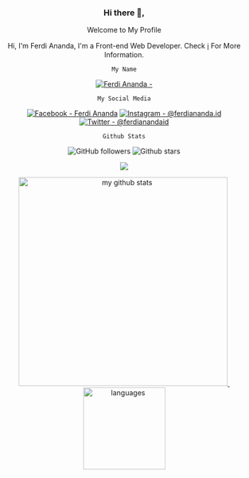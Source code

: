 <div align="center">
<h3>Hi there 👋,</h3>
<p>Welcome to My Profile</p>
<p>Hi, I'm Ferdi Ananda, I'm a Front-end Web Developer. Check <a href="#">ℹ️</a> For More Information.</p>


```My Name```

[![Ferdi Ananda -  ](https://img.shields.io/badge/Ferdi_Ananda-_-005fff?style=for-the-badge&logo=Cachet&logoColor=%237ED321)](https://www.ferdiananda.net)


```My Social Media```

[![Facebook -  Ferdi Ananda](https://img.shields.io/badge/Facebook-_Ferdi_Ananda-1877F2?style=for-the-badge&logo=Facebook&logoColor=%231877F2)](https://facebook.com/ferdiananda.27)
[![Instagram - @ferdiananda.id](https://img.shields.io/badge/Instagram-%40ferdiananda.id-E4405F?style=for-the-badge&logo=Instagram&logoColor=%23E4405F)](https://instagram.com/ferdiananda.id)
[![Twitter - @ferdianandaid](https://img.shields.io/badge/Twitter-%40ferdianandaid-1DA1F2?style=for-the-badge&logo=Twitter&logoColor=%231DA1F2)](https://twitter.com/ferdianandaid)

```Github Stats```

![GitHub followers](https://img.shields.io/github/followers/ferdianandaid?logo=Github&logoColor=%23ffff&style=for-the-badge)
![Github stars](https://img.shields.io/github/stars/ferdianandaid?logo=github&style=for-the-badge)

<!-- thropy -->
<a href="https://ferdianandaid.github.io">
    <p align="center">
        <img src="https://github-profile-trophy.vercel.app/?username=ferdianandaid&column=7&theme=onedark"/>
    </p>
</a>

<!-- status codes -->
<a align="center" href="https://ferdianndaid.github.io">
    <p align="center">
    <img src="https://github-readme-stats.vercel.app/api?username=ferdianandaid&show_icons=true&theme=radical" alt="my github stats" width="420"/>&nbsp;<img src="https://github-readme-stats.vercel.app/api/top-langs/?username=ferdianandaid&hide=css,tsql,blade,%20jupyter+notebook&langs_count=10&theme=radical&layout=compact" alt="languages" height="165">
    </p>
</a>
